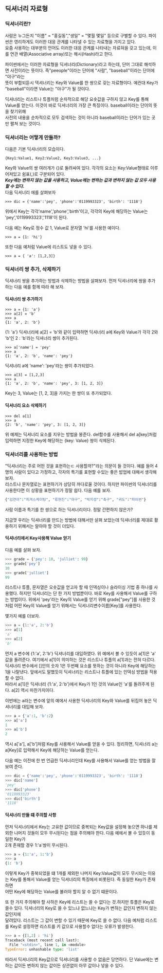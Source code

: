 ## 딕셔너리 자료형

### 딕셔너리란?

사람은 누그든지 "이름" = "홍길동","생일" = "몇월 몇일" 등으로 구별할 수 있다. 파이썬은 영리하게도 이러한 대응 관계를 나타낼 수 있는 자료형을 가지고 있다.  
요즘 사용하는 대부분의 언어도 이러한 대응 관계를 나타내는 자료혀을 갖고 있는데, 이를 연관 배열(Associative array)또는 해시(Hash)라고 한다.  

파이썬에서는 이러한 자료형을 딕셔너리(Dictionary)라고 하는데, 단어 그대로 해석하면 사전이라는 뜻이다. 즉"peeople"이라는 단어에 "사람", "baseball"이라는 단어에 "야구"라는  
뜻이 부합되듣시 댁셔너리는 Key와 Value를 한 쌍으로 갖는 자료형이다. 예컨대 Key가 "baseball"이라면 Value는 "야구"가 될 것이다.  

딕셔너리는 리스트나 튜플처럼 순차적으로 해당 요솟값을 구하지 않고 Key를 통해 Value를 얻는다. 이것이 바로 딕셔너리의 가장 큰 특징이다. baseball이라는 단어의 뜻을 찾기위해  
사전의 내용을 순차적으로 모두 검색하는 것이 아니라 baseball이라는 단어가 있는 곳만 펼쳐 보는 것이다.  

### 딕셔너리는 어떻게 만들까?

다음은 기본 딕셔너리의 모습이다.
```
{Key1:Value1, Key2:Value2, Key3:Value3, ...}
```
Key와 Value의 쌍 여러개가 {}로 둘려싸여 있다. 각각의 요소는 Key:Value형태로 이루어져있고 쉼표(,)로 구분되어 있다.  
***Key에는 변하지 않는 값을 사용하고, Value에는 변하는 값과 변하지 않는 값 모두 사용할 수 있다.***  
다음 딕셔너리 에를 살펴보자
```
>>> dic = {'name':'pey', 'phone':'0119993323', 'birth': '1118'}
```
위에서 Key는 각각'name','phone','birth'이고, 각각의 Key에 해당하는 Value는 'pey','0119993323','1118'이 된다.

다음 예는 Key로 정수 값 1, Value로 문자열 'hi'를 사용한 예이다.  
```
>>> a = {1: 'hi'}
```
또한 다음 예처럼 Value에 리스트도 넣을 수 있다.  
```
>>> a = { 'a': [1,2,3]}
```

### 딕셔너리 쌍 추가, 삭제하기  

딕셔너리 쌍을 추가하는 방법과 삭제하는 방법을 살펴보자. 먼저 딕셔너리에 쌍을 추가하는 다음 예를 함께 따라 해 보자.  
#### 딕셔너리 쌍 추가하기
```
>>> a = {1: 'a'}
>>> a[2] = 'b'
>>> a
{1: 'a', 2: 'b'}
```

{1: 'a'} 딕셔너리에 a[2] = 'b'와 같이 입력하면 딕셔너리 a에 Key와 Value가 각각 2와 'b'인 2 : 'b'라는 딕셔너리 쌍이 추가된다.  

```
>>> a['name'] = 'pey'
>>> a
{1: 'a', 2: 'b', 'name': 'pey'}
```

딕셔너리 a에 'name': 'pey'라는 쌍이 추가되었다.  

```
>>> a[3] = [1,2,3]
>>> a
{1: 'a', 2: 'b', 'name': 'pey', 3: [1, 2, 3]}
```

Key는 3, Value는 [1, 2, 3]을 가지는 한 쌍이 또 추가되었다.  

#### 딕셔너리 요소 삭제하기

```
>>> del a[1]
>>> a
{2: 'b', 'name': 'pey', 3: [1, 2, 3]}
```

위 예제는 딕셔너리 요소를 지우는 방법을 봉준다. del함수를 사용해서 del a[key]처럼 입력하면 지정한 Key에 해당하는 {key: Value} 쌍이 삭제된다.

### 딕셔너리를 사용하는 방법
"딕셔너리는 주로 어떤 것을 표현하는ㄷ 사용할까?"라는 의문이 들 것이다. 예를 들어 4명의 사람이 있다고 가정하고, 각자의 특기를 표현할 수있는 좋은 밥업에 대해서 생각해 보자.  
리스트나 문자열로는 표현하기가 상당히 까다로울 것이다. 하지만 파이썬의 딕셔너리를 사용한다면 이 상황을 표현하기가 정말 쉽다. 다음 예를 보자.
```python
{"김연아":"피겨스케이팅", "류현진":"야구", "박지성":"축구", "귀도":"파이썬"}
```
사람 이름과 특기를 한 쌍으로 하는 딕셔너리이다. 정말 간편하지 않은가?  

지금껏 우리는 딕셔너리를 만드는 방법에 대해서만 살펴 보았는데 딕셔너리를 제대로 활용하기 위해서는 알아야 할 것이 더있다.  

#### 딕셔너리에서 Key사용해 Value 얻기

다음 예를 살펴 보자.  
```python
>>> grade = {'pey': 10, 'julliet': 99}
>>> grade['pey']
10
>>> grade['julliet']
99
```
리스트나 튜플, 문자열은 오솟값을 얻고자 할 때 인덱싱이나 슬라이싱 기법 중 하나를 사용했다. 하지만 딕셔너리는 단 한 가지 방법뿐이다. 바로 Key를 사용해서 Value를 구하는 방법이다. 위에서 'pey'라는 Key의 Value를 얻기 위해 grade["pey"]를 사용한 것처럼 어떤 Key의 Value를 얻기 위해서는 딕셔너리변수이름[Key]를 사용한다.  

몇가지 예를 더보자.  
```python
>>> a = {1:'a', 2:'b'}
>>> a[1]
'a'
>>> a[2]
'b'
```
먼저 a 변수에 {1:'a', 2:'b'} 딕셔너리를 대입하였다. 위 예에서 볼 수 있듯이 a[1]은 'a' 값을 돌려준다. 여기에서 a[1]이 의미하는 것은 리스트나 튜플의 a[1]과는 전혀 다르다.  
딕셔너리 변수에서 []안의 숫자 1은 두번째 요소를 뜻하는 것이 아니라 Key에 해당하는 1을 나탙낸다. 앞에서도 말했듯이 딕셔너리는 리스트나 튜플에 있는 인덱싱 방법을 적용할 수 없다.  
따라서 a[1]은 딕셔너리 {1:'a', 2:'b'}에서 Key가 1인 것의 Value인 'a'를 돌려주게 된다. a[2] 역시 마찬가지이다.  

이번에는 a라는 변수에 앞의 예에서 사용한 딕셔너리의 Key와 Value를 뒤집어 놓은 딕셔너리를 대입해 보자.
```python
>>> a = {'a':1, 'b':2}
>>> a['a']
1
>>> a['b']
2
```
역시 a['a'], a['b']처럼 Key를 사용해서 Value를 얻을 수 있다. 정리하면, 딕셔너리 a는 a[Key]로 입력해서 Key에 해당하는 Value를 얻는다.  

다음 예는 이전에 한 번 언급한 딕셔너리인데 Key를 사용해서 Value를 얻는 방법을 잘 보여 준다.
```python
>>> dic = {'name':'pey', 'phone':'0119993323', 'birth': '1118'}
>>> dic['name']
'pey'
>>> dic['phone']
'0119993323'
>>> dic['birth']
'1118'
```

#### 딕셔너리 만들 떄 주의할 사항

먼저 딕셔너리에서 Key는 고유한 값이므로 중복되는 Key값을 설정해 놓으면 하나를 제외한 나머지 것들이 모두 무시된다는 점을 주의해야 한다. 다음 예에서 볼 수 있듯이 동일한 Key가  
2개 존재할 경우 1:'a'쌍이 무시된다.
```python
>>> a = {1:'a', 1:'b'}
>>> a
{1: 'b'}
```
이렇게 Key가 중복되었을 떄 1개를 제외한 나머지 Key:Value값이 모두 무시되는 이유는 Key를 통해서 Value를 얻는 딕셔너리의 특징에서 비롯된다. 즉 동일한 Key가 존재하면  
어떤 Key에 해당하는 Value를 불러야 할지 알 수 없기 떄문이다.  

또 한 가지 주의해야 할 사하은 Key에 리스트는 쓸 수 없다는 것.하지만 튜플은 Key로 쓸수 있다. 딕셔너리의 Key로 쓸 수 있느냐 없느냐는 Key가 변하는 값인지 변하지 않는 값인지에  
달려있다. 리스트는 그 값이 변할 수 있기 때문에 Key로 쓸 수 없다. 다음 예처럼 리스트를 Key로 설정하면 리스트를 키 값으로 사용할수 없다는 오류가 발생한다.
```python
>>> a = {[1,2] : 'hi'}
Traceback (most recent call last):
  File "<stdin>", line 1, in <module>
TypeError: unhashable type: 'list'
```
따라서 딕셔너리의 Key값으로 딕셔너리를 사용할 수 없음은 당연하다. 단 Value에는 변하는 값이든 변하지 않는 값이든 상관없이 아무 값이나 넣을 수 있다.
